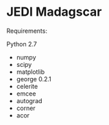 

JEDI Madagscar
===

Requirements:

Python 2.7

- numpy
- scipy
- matplotlib
- george 0.2.1
- celerite
- emcee
- autograd
- corner
- acor

